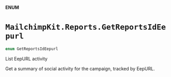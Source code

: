 **ENUM**

# `MailchimpKit.Reports.GetReportsIdEepurl`

```swift
enum GetReportsIdEepurl
```

List EepURL activity

Get a summary of social activity for the campaign, tracked by EepURL.

